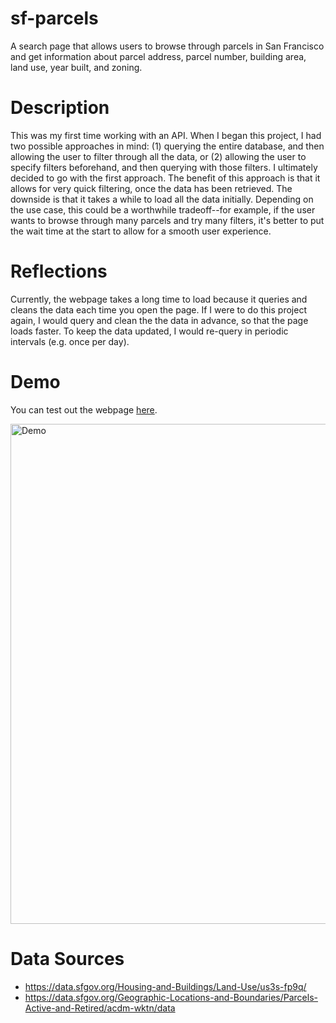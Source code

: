 # sf-parcels

A search page that allows users to browse through parcels in San Francisco and get information about parcel address, parcel number, building area, land use, year built, and zoning.

# Description

This was my first time working with an API. When I began this project, I had two possible approaches in mind: (1) querying the entire database, and then allowing the user to filter through all the data, or (2) allowing the user to specify filters beforehand, and then querying with those filters. I ultimately decided to go with the first approach. The benefit of this approach is that it allows for very quick filtering, once the data has been retrieved. The downside is that it takes a while to load all the data initially. Depending on the use case, this could be a worthwhile tradeoff--for example, if the user wants to browse through many parcels and try many filters, it's better to put the wait time at the start to allow for a smooth user experience.

# Reflections

Currently, the webpage takes a long time to load because it queries and cleans the data each time you open the page. If I were to do this project again, I would query and clean the the data in advance, so that the page loads faster. To keep the data updated, I would re-query in periodic intervals (e.g. once per day).

# Demo

You can test out the webpage [here](https://mint-great-coal.glitch.me/).

<img src='https://i.imgur.com/YsqiDgG.png' width='800' alt='Demo' />

# Data Sources

- https://data.sfgov.org/Housing-and-Buildings/Land-Use/us3s-fp9q/
- https://data.sfgov.org/Geographic-Locations-and-Boundaries/Parcels-Active-and-Retired/acdm-wktn/data
